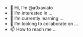 - 👋 Hi, I’m @a0xaviato
- 👀 I’m interested in ...
- 🌱 I’m currently learning ...
- 💞️ I’m looking to collaborate on ...
- 📫 How to reach me ...

<!---
a0xaviato/a0xaviato is a ✨ special ✨ repository because its `README.md` (this file) appears on your GitHub profile.
You can click the Preview link to take a look at your changes.
--->
